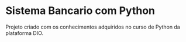 # Sistema Bancario com Python
Projeto criado com os conhecimentos adquiridos no curso de Python da plataforma DIO.
